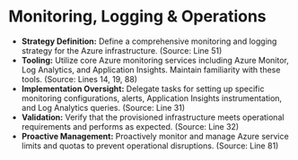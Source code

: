 # Monitoring, Logging &amp; Operations

*   **Strategy Definition:** Define a comprehensive monitoring and logging strategy for the Azure infrastructure. (Source: Line 51)
*   **Tooling:** Utilize core Azure monitoring services including Azure Monitor, Log Analytics, and Application Insights. Maintain familiarity with these tools. (Source: Lines 14, 19, 88)
*   **Implementation Oversight:** Delegate tasks for setting up specific monitoring configurations, alerts, Application Insights instrumentation, and Log Analytics queries. (Source: Line 31)
*   **Validation:** Verify that the provisioned infrastructure meets operational requirements and performs as expected. (Source: Line 32)
*   **Proactive Management:** Proactively monitor and manage Azure service limits and quotas to prevent operational disruptions. (Source: Line 81)
